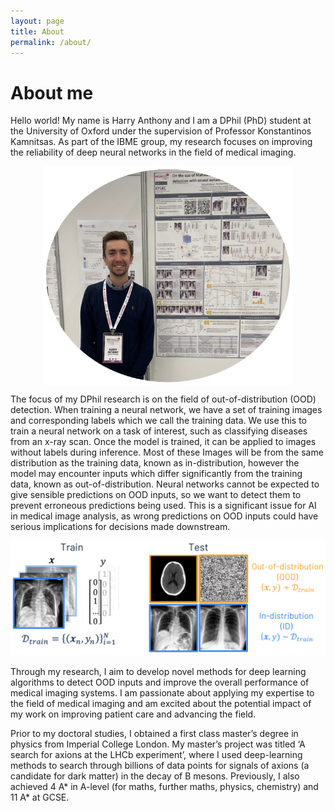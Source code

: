 ```yaml
---
layout: page
title: About
permalink: /about/
---
```


<h1>About me</h1>

Hello world! My name is Harry Anthony and I am a DPhil (PhD) student at the University of Oxford under the supervision of Professor Konstantinos Kamnitsas. As part of the IBME group, my research focuses on improving the reliability of deep neural networks in the field of medical imaging.

<div style="display: flex; justify-content: center;">
    <img src="/images/Harry_MICCAI.png" alt="" style="width: 400px; height: 350px;" />
</div>

The focus of my DPhil research is on the field of out-of-distribution (OOD) detection. When training a neural network, we have a set of training images and corresponding labels which we call the training data. We use this to train a neural network on a task of interest, such as classifying diseases from an x-ray scan. Once the model is trained, it can be applied to images without labels during inference. Most of these Images will be from the same distribution as the training data, known as in-distribution, however the model may encounter inputs which differ significantly from the training data, known as out-of-distribution. Neural networks cannot be expected to give sensible predictions on OOD inputs, so we want to detect them to prevent erroneous predictions being used. This is a significant issue for AI in medical image analysis, as wrong predictions on OOD inputs could have serious implications for decisions made downstream.

<img src="/images/OOD_detection.png" alt="" />

Through my research, I aim to develop novel methods for deep learning algorithms to detect OOD inputs and improve the overall performance of medical imaging systems. I am passionate about applying my expertise to the field of medical imaging and am excited about the potential impact of my work on improving patient care and advancing the field.

Prior to my doctoral studies, I obtained a first class master’s degree in physics from Imperial College London. My master’s project was titled  ‘A search for axions at the LHCb experiment’, where I used deep-learning methods to search through billions of data points for signals of axions (a candidate for dark matter) in the decay of B mesons. Previously, I also achieved 4 A* in A-level (for maths, further maths, physics, chemistry) and 11 A* at GCSE.